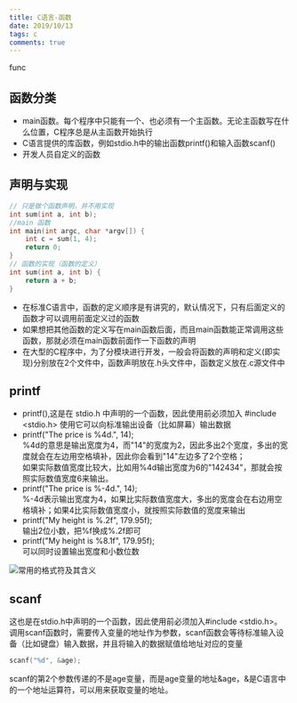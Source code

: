```yaml
---
title: C语言-函数
date: 2019/10/13
tags: c
comments: true
---
```


func
<!--more-->

## 函数分类

* main函数。每个程序中只能有一个、也必须有一个主函数。无论主函数写在什么位置，C程序总是从主函数开始执行
* C语言提供的库函数，例如stdio.h中的输出函数printf()和输入函数scanf()
* 开发人员自定义的函数

## 声明与实现

```C
// 只是做个函数声明，并不用实现
int sum(int a, int b);
//main 函数
int main(int argc, char *argv[]) {
    int c = sum(1, 4);
    return 0;
}
// 函数的实现（函数的定义）
int sum(int a, int b) {
    return a + b;
}
```

* 在标准C语言中，函数的定义顺序是有讲究的，默认情况下，只有后面定义的函数才可以调用前面定义过的函数
* 如果想把其他函数的定义写在main函数后面，而且main函数能正常调用这些函数，那就必须在main函数前面作一下函数的声明
* 在大型的C程序中，为了分模块进行开发，一般会将函数的声明和定义(即实现)分别放在2个文件中，函数声明放在.h头文件中，函数定义放在.c源文件中

## printf

* printf(),这是在 stdio.h 中声明的一个函数，因此使用前必须加入 #include <stdio.h>  使用它可以向标准输出设备（比如屏幕）输出数据  
* printf("The price is %4d.", 14);  
%4d的意思是输出宽度为4，而"14"的宽度为2，因此多出2个宽度，多出的宽度就会在左边用空格填补，因此你会看到"14"左边多了2个空格；  
如果实际数值宽度比较大，比如用%4d输出宽度为6的"142434"，那就会按照实际数值宽度6来输出。  
* printf("The price is %-4d.", 14);  
%-4d表示输出宽度为4，如果比实际数值宽度大，多出的宽度会在右边用空格填补；如果4比实际数值宽度小，就按照实际数值的宽度来输出
* printf("My height is %.2f", 179.95f);  
输出2位小数，把%f换成%.2f即可
* printf("My height is %8.1f", 179.95f);  
可以同时设置输出宽度和小数位数

![常用的格式符及其含义](https://cdn.jsdelivr.net/gh/skybrim/AllImages@dev/%E5%B8%B8%E7%94%A8%E7%9A%84%E6%A0%BC%E5%BC%8F%E7%AC%A6%E5%8F%8A%E5%85%B6%E5%90%AB%E4%B9%89.png)

## scanf

这也是在stdio.h中声明的一个函数，因此使用前必须加入#include <stdio.h>。调用scanf函数时，需要传入变量的地址作为参数，scanf函数会等待标准输入设备（比如键盘）输入数据，并且将输入的数据赋值给地址对应的变量

```C
scanf("%d", &age);
```

scanf的第2个参数传递的不是age变量，而是age变量的地址&age，&是C语言中的一个地址运算符，可以用来获取变量的地址。
